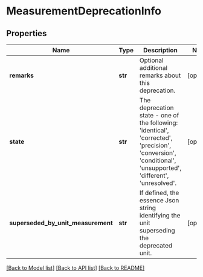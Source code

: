 # MeasurementDeprecationInfo

## Properties
Name | Type | Description | Notes
------------ | ------------- | ------------- | -------------
**remarks** | **str** | Optional additional remarks about this deprecation. | [optional] 
**state** | **str** | The deprecation state - one of the following: &#39;identical&#39;, &#39;corrected&#39;, &#39;precision&#39;, &#39;conversion&#39;, &#39;conditional&#39;, &#39;unsupported&#39;, &#39;different&#39;, &#39;unresolved&#39;. | [optional] 
**superseded_by_unit_measurement** | **str** | If defined, the essence Json string identifying the unit superseding the deprecated unit. | [optional] 

[[Back to Model list]](../README.md#documentation-for-models) [[Back to API list]](../README.md#documentation-for-api-endpoints) [[Back to README]](../README.md)


